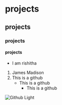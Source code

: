 # projects
## projects
### projects
#### projects
* I am rishitha
1. James Madison
1. This is a github
   * This is a github
     * This is a github

![Github Light](https://i.guim.co.uk/img/media/fd3845792ff2cc5b654219f5363d2f03df864cf5/293_291_2370_1422/master/2370.jpg?width=1200&height=1200&quality=85&auto=format&fit=crop&s=78fd1acf71dc7f194f412c606375dcb4)
     
